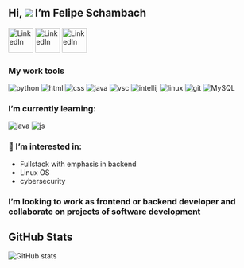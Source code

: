 
## Hi, ![](https://img.icons8.com/emoji/30/000000/vulcan-salute-medium-light-skin-tone.png) I’m Felipe Schambach ##
[<img alt="LinkedIn" width="50" height="50" src="https://img.icons8.com/fluent/1000/000000/linkedin.png" />](www.linkedin.com/in/felipe-schambach) [<img alt="LinkedIn" width="50" height="50" src="https://img.icons8.com/office/1000/000000/whatsapp--v1.png" />](https://wa.me/573014594288) [<img alt="LinkedIn" width="50" height="50" src="https://img.icons8.com/color/1000/000000/telegram-app--v1.png" />](https://t.me/fschambacht)

### My work tools ###
![python](https://img.icons8.com/color/80/000000/python--v1.png)
![html](https://upload.wikimedia.org/wikipedia/commons/thumb/6/61/HTML5_logo_and_wordmark.svg/80px-HTML5_logo_and_wordmark.svg.png "html")
![css](https://upload.wikimedia.org/wikipedia/commons/thumb/d/d5/CSS3_logo_and_wordmark.svg/55px-CSS3_logo_and_wordmark.svg.png "css")
![java](https://img.icons8.com/color/80/000000/java-coffee-cup-logo--v1.png "java")
![vsc](https://img.icons8.com/color/80/000000/visual-studio-code-2019.png)
![intellij](https://img.icons8.com/color/80/000000/intellij-idea.png)
![linux](https://img.icons8.com/color/80/000000/linux--v1.png "linux")
![git](https://img.icons8.com/color/80/000000/git.png "git")
![MySQL](https://img.icons8.com/color/80/000000/mysql-logo.png)

### I’m currently learning: ###
![java](https://img.icons8.com/color/80/000000/java-coffee-cup-logo--v1.png "java")
![js](https://img.icons8.com/color/80/000000/javascript--v1.png)

### 👀 I’m interested in: ###
- Fullstack with emphasis in backend
- Linux OS 
- cybersecurity 

### I’m looking to work as frontend or backend developer and collaborate on projects of software development ###

## GitHub Stats ##
![GitHub stats](https://github-readme-stats.vercel.app/api?username=fschambacht&show_icons=true&theme=dark)

